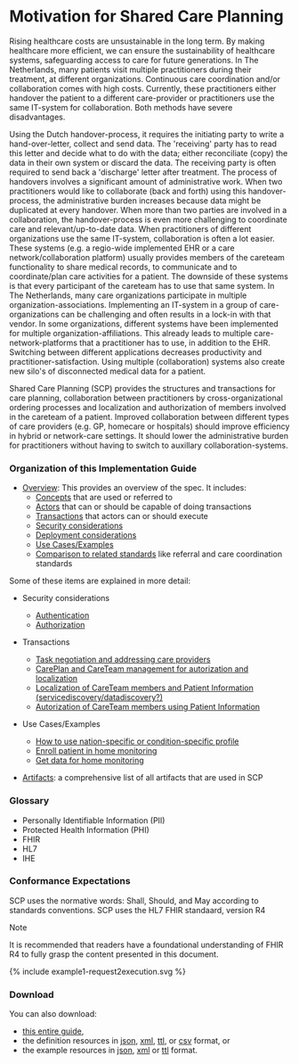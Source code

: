 
# Motivation for Shared Care Planning
Rising healthcare costs are unsustainable in the long term. By making healthcare more efficient, we can ensure the sustainability of healthcare systems, safeguarding access to care for future generations. In The Netherlands, many patients visit multiple practitioners during their treatment, at different organizations. Continuous care coordination and/or collaboration comes with high costs. Currently, these practitioners either handover the patient to a different care-provider or practitioners use the same IT-system for collaboration. Both methods have severe disadvantages. 

Using the Dutch handover-process, it requires the initiating party to write a hand-over-letter, collect and send data. The 'receiving' party has to read this letter and decide what to do with the data; either reconciliate (copy) the data in their own system or discard the data. The receiving party is often required to send back a 'discharge' letter after treatment. The process of handovers involves a significant amount of administrative work. When two practitioners would like to collaborate (back and forth) using this handover-process, the administrative burden increases because data might be duplicated at every handover. When more than two parties are involved in a collaboration, the handover-process is even more challenging to coordinate care and relevant/up-to-date data.
When practitioners of different organizations use the same IT-system, collaboration is often a lot easier. These systems (e.g. a regio-wide implemented EHR or a care network/collaboration platform) usually provides members of the careteam functionality to share medical records, to communicate and to coordinate/plan care activities for a patient. The downside of these systems is that every participant of the careteam has to use that same system. In The Netherlands, many care organizations participate in multiple organization-associations. Implementing an IT-system in a group of care-organizations can be challenging and often results in a lock-in with that vendor. In some organizations, different systems have been implemented for multiple organization-affiliations. This already leads to multiple care-network-platforms that a practitioner has to use, in addition to the EHR. Switching between different applications decreases productivity and practitioner-satisfaction. Using multiple (collaboration) systems also create new silo's of disconnected medical data for a patient.

Shared Care Planning (SCP) provides the structures and transactions for care
planning, collaboration between practitioners by cross-organizational ordering processes and localization and authorization of members involved in the careteam of a patient. Improved collaboration between different types of care providers (e.g. GP, homecare or hospitals) should improve efficiency in hybrid or network-care settings. It should lower the administrative burden for practitioners without having to switch to auxillary collaboration-systems.


### Organization of this Implementation Guide

- [Overview](./overview.html): This provides an overview of the spec. It includes:
    - [Concepts](./overview.html#concepts) that are used or referred to
    - [Actors](./overview.html#actors) that can or should be capable of doing transactions
    - [Transactions](./overview.html#transactions) that actors can or should execute
    - [Security considerations](./overview.html#security-considerations)
    - [Deployment considerations](./overview.html#deployment-considerations)
    - [Use Cases/Examples](./overview.html#usecases)
    - [Comparison to related standards](./overview.html#related-standards) like referral and care coordination standards

Some of these items are explained in more detail: 

- Security considerations
  - [Authentication](authentication.html)
  - [Authorization](authorization.html)

- Transactions
    - [Task negotiation and addressing care providers](./transaction-task-negotiation.html)
    - [CarePlan and CareTeam management for autorization and localization](./transaction-careplan-careteam-mngt.html)
    - [Localization of CareTeam members and Patient Information (servicediscovery/datadiscovery?)](./transaction-discovery.html)
    - [Autorization of CareTeam members using Patient Information](./transaction-autorization.html)

- Use Cases/Examples
    - [How to use nation-specific or condition-specific profile](./usecase-specification.html)
    - [Enroll patient in home monitoring](./usecase-enrollment.html)
    - [Get data for home monitoring](./usecase-view-all-data.html)

- [Artifacts](./artifacts.html): a comprehensive list of all artifacts that are used in SCP 





### Glossary
- Personally Identifiable Information (PII) 
- Protected Health Information (PHI)
- FHIR
- HL7
- IHE



### Conformance Expectations

SCP uses the normative words: Shall, Should, and May according to standards conventions. 
SCP uses the HL7 FHIR standaard, version R4

> [!NOTE]
> It is recommended that readers have a foundational understanding of FHIR R4 to fully grasp the content presented in this document. 

{% include example1-request2execution.svg %}

<!-- add other conventions -->




### Download 

You can also download:

* [this entire guide](full-ig.zip),
* the definition resources in [json](definitions.json.zip), [xml](definitions.xml.zip), [ttl](definitions.ttl.zip), or [csv](csvs.zip) format, or
* the example resources in [json](examples.json.zip), [xml](examples.xml.zip) or [ttl](examples.ttl.zip) format.
